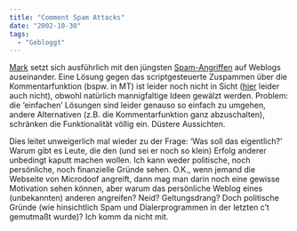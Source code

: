 ```yaml
---
title: "Comment Spam Attacks"
date: "2002-10-30"
tags:
  - "Gebloggt"
---
```


[Mark](https://web.archive.org/web/20041115034112/http://diveintomark.org/archives/2002/10/29.html#club_vs_lojack_solutions "dive into mark/October 29, 2002 [english]") setzt sich ausführlich mit den jüngsten [Spam-Angriffen](https://web.archive.org/web/20041115034112/http://philringnalda.com/archives/002371.php "Phil Ringnalda: Comment spam alert [english]") auf Weblogs auseinander. Eine Lösung gegen das scriptgesteuerte Zuspammen über die Kommentarfunktion (bspw. in MT) ist leider noch nicht in Sicht ([hier](https://web.archive.org/web/20041115034112/http://weblog.burningbird.net/archives/000637.php "Burningbird: Comment Spam Problem Continued [english]") leider auch nicht), obwohl natürlich mannigfaltige Ideen gewälzt werden. Problem: die ‘einfachen’ Lösungen sind leider genauso so einfach zu umgehen, andere Alternativen (z.B. die Kommentarfunktion ganz abzuschalten), schränken die Funktionalität völlig ein. Düstere Aussichten.

Dies leitet unweigerlich mal wieder zu der Frage: ‘Was soll das eigentlich?’ Warum gibt es Leute, die den (und sei er noch so klein) Erfolg anderer unbedingt kaputt machen wollen. Ich kann weder politische, noch persönliche, noch finanzielle Gründe sehen. O.K., wenn jemand die Webseite von Microdoof angreift, dann mag man darin noch eine gewisse Motivation sehen können, aber warum das persönliche Weblog eines (unbekannten) anderen angreifen? Neid? Geltungsdrang? Doch politische Gründe (wie hinsichtlich Spam und Dialerprogrammen in der letzten c’t gemutmaßt wurde)? Ich komm da nicht mit.
